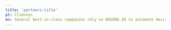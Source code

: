 ```yaml
---
title: 'partners:title'
pt: Clientes
en: Several best-in-class companies rely on NOGORD.IO to automate decision rules
---
```



